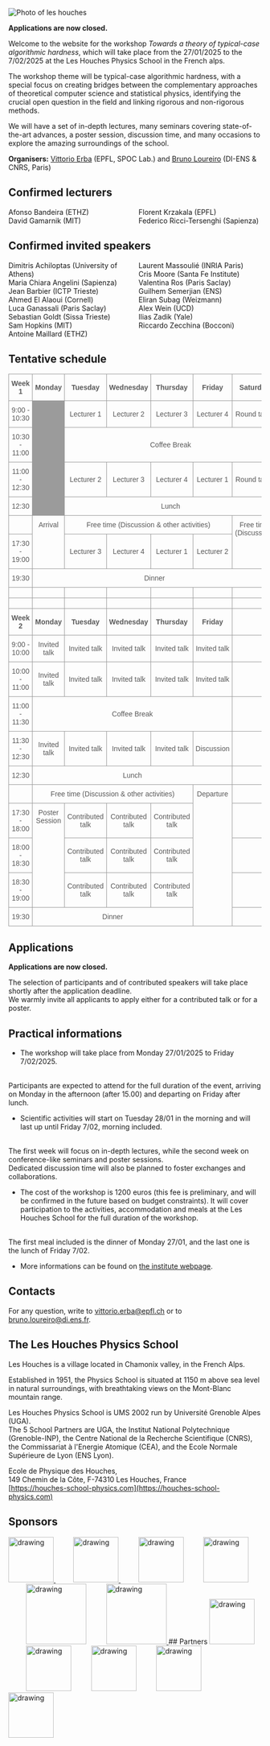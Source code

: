 ![Photo of les houches](img/photo.JPG)

**Applications are now closed.**

Welcome to the website for the workshop _Towards a theory of typical-case algorithmic hardness_, which will take place from the 27/01/2025 to the 7/02/2025 at the Les Houches Physics School in the French alps.

The workshop theme will be typical-case algorithmic hardness, with a special focus on creating bridges between the complementary approaches of theoretical computer science and statistical physics, identifying the crucial open question in the field and linking rigorous and non-rigorous methods.

We will have a set of in-depth lectures, many seminars covering state-of-the-art advances, a poster session, discussion time, and many occasions to explore the amazing surroundings of the school.

__Organisers:__  [Vittorio Erba](https://vittorioerba.github.io)  (EPFL, SPOC Lab.) and [Bruno Loureiro](https://brloureiro.github.io) (DI-ENS & CNRS, Paris)

## Confirmed lecturers

<div style="column-count: 2;">
Afonso           Bandeira           	(ETHZ)          <br>
David            Gamarnik           	(MIT)           <br>
Florent          Krzakala               (EPFL)          <br>
Federico         Ricci-Tersenghi	    (Sapienza)      
</div>

## Confirmed invited speakers

<div style="column-count: 2;">
  Dimitris Achiloptas (University of Athens) <br>
Maria Chiara     Angelini	            (Sapienza)           <br>
Jean             Barbier              (ICTP Trieste)      <br>
Ahmed           El Alaoui              (Cornell)           <br>
  Luca          Ganassali              (Paris Saclay)    <br>
  Sebastian Goldt        (Sissa Trieste) <br>
  Sam           Hopkins                 (MIT)            <br>
Antoine          Maillard           	(ETHZ)               <br>
Laurent          Massoulié          	(INRIA Paris)        <br>
Cris             Moore                  (Santa Fe Institute) <br>
Valentina        Ros            	    (Paris Saclay)       <br>
Guilhem          Semerjian          	(ENS)                <br>
Eliran           Subag                (Weizmann)           <br>
Alex             Wein           	    (UCD)                <br>
Ilias            Zadik          	    (Yale)               <br>
Riccardo          Zecchina           	(Bocconi)            <br>
</div>

## Tentative schedule

<style type="text/css">
.tg  {border-collapse:collapse;border-spacing:0;}
.tg td{border-color:black;border-style:solid;border-width:1px;font-family:Arial, sans-serif;font-size:14px;
  overflow:hidden;padding:10px 5px;word-break:normal;}
.tg th{border-color:black;border-style:solid;border-width:1px;font-family:Arial, sans-serif;font-size:14px;
  font-weight:normal;overflow:hidden;padding:10px 5px;word-break:normal;}
.tg .tg-2fdn{border-color:#9b9b9b;text-align:left;vertical-align:top}
.tg .tg-y1n8{border-color:#9b9b9b;color:#595959;font-weight:bold;text-align:center;vertical-align:middle}
.tg .tg-u865{border-color:#9b9b9b;color:#595959;text-align:center;vertical-align:middle}
.tg .tg-9nl5{background-color:#9b9b9b;border-color:#9b9b9b;text-align:left;vertical-align:middle}
.tg .tg-m6jf{border-color:#9b9b9b;text-align:left;vertical-align:middle}
.tg .tg-u0tf{border-color:#9b9b9b;color:#595959;text-align:center;vertical-align:top}
</style>
<table class="tg"><thead>
  <tr>
    <th class="tg-y1n8"><span style="font-weight:bold;color:#595959">Week 1</span></th>
    <th class="tg-y1n8"><span style="font-weight:bold;color:#595959">Monday</span></th>
    <th class="tg-y1n8"><span style="font-weight:bold;color:#595959">Tuesday</span></th>
    <th class="tg-y1n8"><span style="font-weight:bold;color:#595959">Wednesday</span></th>
    <th class="tg-y1n8"><span style="font-weight:bold;color:#595959">Thursday</span></th>
    <th class="tg-y1n8"><span style="font-weight:bold;color:#595959">Friday</span></th>
    <th class="tg-y1n8"><span style="font-weight:bold;color:#595959">Saturday</span></th>
  </tr></thead>
<tbody>
  <tr>
    <td class="tg-u865"><span style="font-weight:normal;color:#595959">9:00 - 10:30</span></td>
    <td class="tg-9nl5"></td>
    <td class="tg-u865"><span style="font-weight:normal;color:#595959">Lecturer 1</span></td>
    <td class="tg-u865"><span style="font-weight:normal;color:#595959">Lecturer 2</span></td>
    <td class="tg-u865"><span style="font-weight:normal;color:#595959">Lecturer 3</span></td>
    <td class="tg-u865"><span style="font-weight:normal;color:#595959">Lecturer 4</span></td>
    <td class="tg-u865"><span style="font-weight:normal;color:#595959">Round table</span></td>
  </tr>
  <tr>
    <td class="tg-u865"><span style="font-weight:normal;color:#595959">10:30 - 11:00</span></td>
    <td class="tg-9nl5"></td>
    <td class="tg-u865" colspan="5"><span style="font-weight:normal;color:#595959">Coffee Break</span></td>
  </tr>
  <tr>
    <td class="tg-u865"><span style="font-weight:normal;color:#595959">11:00 - 12:30</span></td>
    <td class="tg-9nl5"></td>
    <td class="tg-u865"><span style="font-weight:normal;color:#595959">Lecturer 2</span></td>
    <td class="tg-u865"><span style="font-weight:normal;color:#595959">Lecturer 3</span></td>
    <td class="tg-u865"><span style="font-weight:normal;color:#595959">Lecturer 4</span></td>
    <td class="tg-u865"><span style="font-weight:normal;color:#595959">Lecturer 1</span></td>
    <td class="tg-u865"><span style="font-weight:normal;color:#595959">Round table</span></td>
  </tr>
  <tr>
    <td class="tg-u865"><span style="font-weight:normal;color:#595959">12:30</span></td>
    <td class="tg-9nl5"></td>
    <td class="tg-u865" colspan="5"><span style="font-weight:normal;color:#595959">Lunch</span></td>
  </tr>
  <tr>
    <td class="tg-m6jf"></td>
    <td class="tg-u0tf" rowspan="2">Arrival</td>
    <td class="tg-u865" colspan="4"><span style="font-weight:normal;color:#595959">Free time (Discussion &amp; other activities)</span></td>
    <td class="tg-u0tf" rowspan="2">Free time (Discussion)</td>
  </tr>
  <tr>
    <td class="tg-u865"><span style="font-weight:normal;color:#595959">17:30 - 19:00</span></td>
    <td class="tg-u865"><span style="font-weight:normal;color:#595959">Lecturer 3</span></td>
    <td class="tg-u865"><span style="font-weight:normal;color:#595959">Lecturer 4</span></td>
    <td class="tg-u865"><span style="font-weight:normal;color:#595959">Lecturer 1</span></td>
    <td class="tg-u865"><span style="font-weight:normal;color:#595959">Lecturer 2</span></td>
  </tr>
  <tr>
    <td class="tg-u865"><span style="font-weight:normal;color:#595959">19:30</span></td>
    <td class="tg-u865" colspan="6"><span style="font-weight:normal;color:#595959">Dinner</span></td>
  </tr>
  <tr>
    <td class="tg-m6jf"></td>
    <td class="tg-m6jf"></td>
    <td class="tg-m6jf"></td>
    <td class="tg-m6jf"></td>
    <td class="tg-m6jf"></td>
    <td class="tg-m6jf"></td>
    <td class="tg-m6jf"></td>
  </tr>
  <tr>
    <td class="tg-m6jf"></td>
    <td class="tg-m6jf"></td>
    <td class="tg-m6jf"></td>
    <td class="tg-m6jf"></td>
    <td class="tg-m6jf"></td>
    <td class="tg-m6jf"></td>
    <td class="tg-m6jf"></td>
  </tr>
  <tr>
    <td class="tg-y1n8"><span style="font-weight:bold;color:#595959">Week 2</span></td>
    <td class="tg-y1n8"><span style="font-weight:bold;color:#595959">Monday</span></td>
    <td class="tg-y1n8"><span style="font-weight:bold;color:#595959">Tuesday</span></td>
    <td class="tg-y1n8"><span style="font-weight:bold;color:#595959">Wednesday</span></td>
    <td class="tg-y1n8"><span style="font-weight:bold;color:#595959">Thursday</span></td>
    <td class="tg-y1n8"><span style="font-weight:bold;color:#595959">Friday</span></td>
    <td class="tg-m6jf"></td>
  </tr>
  <tr>
    <td class="tg-u865"><span style="font-weight:normal;color:#595959">9:00 - 10:00</span></td>
    <td class="tg-u865"><span style="font-weight:normal;color:#595959">Invited talk</span></td>
    <td class="tg-u865"><span style="font-weight:normal;color:#595959">Invited talk</span></td>
    <td class="tg-u865"><span style="font-weight:normal;color:#595959">Invited talk</span></td>
    <td class="tg-u865"><span style="font-weight:normal;color:#595959">Invited talk</span></td>
    <td class="tg-u865"><span style="font-weight:normal;color:#595959">Invited talk</span></td>
    <td class="tg-m6jf"></td>
  </tr>
  <tr>
    <td class="tg-u865"><span style="font-weight:normal;color:#595959">10:00 - 11:00</span></td>
    <td class="tg-u865"><span style="font-weight:normal;color:#595959">Invited talk</span></td>
    <td class="tg-u865"><span style="font-weight:normal;color:#595959">Invited talk</span></td>
    <td class="tg-u865"><span style="font-weight:normal;color:#595959">Invited talk</span></td>
    <td class="tg-u865"><span style="font-weight:normal;color:#595959">Invited talk</span></td>
    <td class="tg-u865"><span style="font-weight:normal;color:#595959">Invited talk</span></td>
    <td class="tg-m6jf"></td>
  </tr>
  <tr>
    <td class="tg-u865"><span style="font-weight:normal;color:#595959">11:00 - 11:30</span></td>
    <td class="tg-u865" colspan="5"><span style="font-weight:normal;color:#595959">Coffee Break</span></td>
    <td class="tg-m6jf"></td>
  </tr>
  <tr>
    <td class="tg-u865"><span style="font-weight:normal;color:#595959">11:30 - 12:30</span></td>
    <td class="tg-u865"><span style="font-weight:normal;color:#595959">Invited talk</span></td>
    <td class="tg-u865"><span style="font-weight:normal;color:#595959">Invited talk</span></td>
    <td class="tg-u865"><span style="font-weight:normal;color:#595959">Invited talk</span></td>
    <td class="tg-u865"><span style="font-weight:normal;color:#595959">Invited talk</span></td>
    <td class="tg-u865"><span style="font-weight:normal;color:#595959">Discussion</span></td>
    <td class="tg-m6jf"></td>
  </tr>
  <tr>
    <td class="tg-u865"><span style="font-weight:normal;color:#595959">12:30</span></td>
    <td class="tg-u865" colspan="5"><span style="font-weight:normal;color:#595959">Lunch</span></td>
    <td class="tg-m6jf"></td>
  </tr>
  <tr>
    <td class="tg-m6jf"></td>
    <td class="tg-u865" colspan="4"><span style="font-weight:normal;color:#595959">Free time (Discussion &amp; other activities)</span></td>
    <td class="tg-u0tf" rowspan="5">Departure</td>
    <td class="tg-m6jf"></td>
  </tr>
  <tr>
    <td class="tg-u865"><span style="font-weight:normal;color:#595959">17:30 - 18:00</span></td>
    <td class="tg-u0tf" rowspan="3">Poster Session</td>
    <td class="tg-u865"><span style="font-weight:normal;color:#595959">Contributed talk</span></td>
    <td class="tg-u865"><span style="font-weight:normal;color:#595959">Contributed talk</span></td>
    <td class="tg-u865"><span style="font-weight:normal;color:#595959">Contributed talk</span></td>
    <td class="tg-m6jf"></td>
  </tr>
  <tr>
    <td class="tg-u865"><span style="font-weight:normal;color:#595959">18:00 - 18:30</span></td>
    <td class="tg-u865"><span style="font-weight:normal;color:#595959">Contributed talk</span></td>
    <td class="tg-u865"><span style="font-weight:normal;color:#595959">Contributed talk</span></td>
    <td class="tg-u865"><span style="font-weight:normal;color:#595959">Contributed talk</span></td>
    <td class="tg-m6jf"></td>
  </tr>
  <tr>
    <td class="tg-u865"><span style="font-weight:normal;color:#595959">18:30 - 19:00</span></td>
    <td class="tg-u865"><span style="font-weight:normal;color:#595959">Contributed talk</span></td>
    <td class="tg-u865"><span style="font-weight:normal;color:#595959">Contributed talk</span></td>
    <td class="tg-u865"><span style="font-weight:normal;color:#595959">Contributed talk</span></td>
    <td class="tg-m6jf"></td>
  </tr>
  <tr>
    <td class="tg-u865"><span style="font-weight:normal;color:#595959">19:30</span></td>
    <td class="tg-u865" colspan="4"><span style="font-weight:normal;color:#595959">Dinner</span></td>
    <td class="tg-2fdn"></td>
  </tr>
</tbody></table>

## Applications

**Applications are now closed.**

The selection of participants and of contributed speakers will take place shortly after the application deadline.
<br>
We warmly invite all applicants to apply either for a contributed talk or for a poster.

## Practical informations

- The workshop will take place from Monday 27/01/2025 to Friday 7/02/2025.
<br>
    Participants are expected to attend for the full duration of the event, arriving on Monday in the afternoon (after 15.00) and departing on Friday after lunch.

- Scientific activities will start on Tuesday 28/01 in the morning and will last up until Friday 7/02, morning included.
<br>
    The first week will focus on in-depth lectures, while the second week on conference-like seminars and poster sessions.
<br>
    Dedicated discussion time will also be planned to foster exchanges and collaborations.

- The cost of the workshop is 1200 euros (this fee is preliminary, and will be confirmed in the future based on budget constraints). It will cover participation to the activities, accommodation and meals at the Les Houches School for the full duration of the workshop.
<br>
The first meal included is the dinner of Monday 27/01, and the last one is the lunch of Friday 7/02.

- More informations can be found on [the institute webpage](https://www.houches-school-physics.com/practical-information/).

<!-- - The poster of the event can be downloaded [here](poster.pdf) -->

## Contacts

For any question, write to [vittorio.erba@epfl.ch](mailto:vittorio.erba@epfl.ch) or to [bruno.loureiro@di.ens.fr](mailto:bruno.loureiro@di.ens.fr).

## The Les Houches Physics School

Les Houches is a village located in Chamonix valley, in the French Alps.

Established in 1951, the Physics School is situated at 1150 m above sea level in natural
surroundings, with breathtaking views on the Mont-Blanc mountain range.

Les Houches Physics School is UMS 2002 run by Université Grenoble Alpes (UGA).
<br>
The 5 School Partners are UGA, the Institut National Polytechnique (Grenoble-INP),
the Centre National de la Recherche Scientifique (CNRS),
the Commissariat à l'Energie Atomique (CEA), and
the Ecole Normale Supérieure de Lyon (ENS Lyon).

Ecole de Physique des Houches,<br>
149 Chemin de la Côte, F-74310 Les Houches, France<br>
[https://houches-school-physics.com](https://houches-school-physics.com)<br>

## Sponsors

<a href="https://www.fondation-cfm.org/">
  <img src="img/cfm.png" alt="drawing" height="90"/>
</a>
&nbsp;&nbsp;&nbsp;&nbsp;&nbsp;&nbsp;&nbsp;&nbsp;
<a href="https://www.epfl.ch/labs/idephics/">
  <img src="img/idephix.jpg" alt="drawing" height="90"/>
</a>
&nbsp;&nbsp;&nbsp;&nbsp;&nbsp;&nbsp;&nbsp;&nbsp;
<img src="img/epfl.png" alt="drawing" height="90"/>
&nbsp;&nbsp;&nbsp;&nbsp;&nbsp;&nbsp;&nbsp;&nbsp;
<img src="img/snsf.jpg" alt="drawing" height="90"/>
&nbsp;&nbsp;&nbsp;&nbsp;&nbsp;&nbsp;&nbsp;&nbsp;
<img src="img/ellis.png" alt="drawing" height="120"/>
&nbsp;&nbsp;&nbsp;&nbsp;&nbsp;&nbsp;&nbsp;&nbsp;
<a href="https://www.gpeyre.com/wolf/">
  <img src="img/wolf.png" alt="drawing" height="120"/>
</a>
## Partners

<img src="img/uga.svg" alt="drawing" height="90"/>
&nbsp;&nbsp;&nbsp;&nbsp;&nbsp;&nbsp;&nbsp;&nbsp;
<img src="img/inp.svg" alt="drawing" height="90"/>
&nbsp;&nbsp;&nbsp;&nbsp;&nbsp;&nbsp;&nbsp;&nbsp;
<img src="img/cnrs.svg" alt="drawing" height="90"/>
&nbsp;&nbsp;&nbsp;&nbsp;&nbsp;&nbsp;&nbsp;&nbsp;
<img src="img/cea.svg" alt="drawing" height="90"/>
&nbsp;&nbsp;&nbsp;&nbsp;&nbsp;&nbsp;&nbsp;&nbsp;
<img src="img/ens.svg" alt="drawing" height="90"/>
